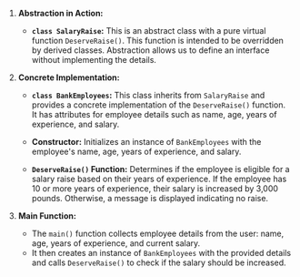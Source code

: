1. **Abstraction in Action:**
   - **`class SalaryRaise`:** This is an abstract class with a pure virtual function `DeserveRaise()`. This function is intended to be overridden by derived classes. Abstraction allows us to define an interface without implementing the details.

2. **Concrete Implementation:**
   - **`class BankEmployees`:** This class inherits from `SalaryRaise` and provides a concrete implementation of the `DeserveRaise()` function. It has attributes for employee details such as name, age, years of experience, and salary.

   - **Constructor:** Initializes an instance of `BankEmployees` with the employee's name, age, years of experience, and salary.

   - **`DeserveRaise()` Function:** Determines if the employee is eligible for a salary raise based on their years of experience. If the employee has 10 or more years of experience, their salary is increased by 3,000 pounds. Otherwise, a message is displayed indicating no raise.

3. **Main Function:**
   - The `main()` function collects employee details from the user: name, age, years of experience, and current salary.
   - It then creates an instance of `BankEmployees` with the provided details and calls `DeserveRaise()` to check if the salary should be increased.
